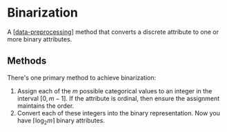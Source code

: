 # Binarization

A [[data-preprocessing]] method that converts a discrete attribute to one or more binary attributes.

## Methods
There's one primary method to achieve binarization:

1. Assign each of the $m$ possible categorical values to an integer in the interval $[0, m-1]$. If the attribute is ordinal, then ensure the assignment maintains the order.
2. Convert each of these integers into the binary representation. Now you have $\lceil \log_{2}{m} \rceil$ binary attributes.

[//begin]: # "Autogenerated link references for markdown compatibility"
[data-preprocessing]: data-preprocessing.md "Data Preprocessing"
[//end]: # "Autogenerated link references"